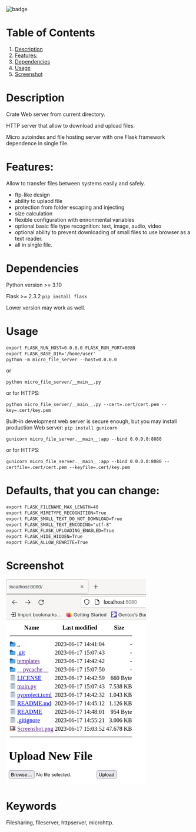 ![badge](https://github.com/Anoncheg1/micro_file_server/actions/workflows/python-publish.yml/badge.svg?event=release)

# Table of Contents

1.  [Description](#orgd1e733e)
2.  [Features:](#org58f5941)
3.  [Dependencies](#orgb5d14b0)
4.  [Usage](#org0fa2131)
5.  [Screenshot](#orgb47cec7)

# Description

Crate Web server from current directory.

HTTP server that allow to download and upload files.

Micro autoindex and file hosting server with one Flask framework dependence in single file.


<a id="org58f5941"></a>

# Features:

Allow to transfer files between systems easily and safely.

-   ftp-like design
-   ability to uplaod file
-   protection from folder escaping and injecting
-   size calculation
-   flexible configuration with enironmental variables
-   optional basic file type recognition: text, image, audio, video
-   optional ability to prevent downloading of small files to use browser as a text reader.
-   all in single file.

<a id="org58f5941"></a>

# Dependencies

Python version >= 3.10

Flask >= 2.3.2 ``` pip install flask ```

Lower version may work as well.

<a id="org0fa2131"></a>

# Usage

    export FLASK_RUN_HOST=0.0.0.0 FLASK_RUN_PORT=8080
    export FLASK_BASE_DIR='/home/user'
    python -m micro_file_server --host=0.0.0.0
or

    python micro_file_server/__main__.py

or for HTTPS:

    python micro_file_server/__main__.py --cert=.cert/cert.pem --key=.cert/key.pem


Built-in development web server is secure enough, but you may install production Web server: ``` pip install gunicorn ```

    gunicorn micro_file_server.__main__:app --bind 0.0.0.0:8080

or for HTTPS:

    gunicorn micro_file_server.__main__:app --bind 0.0.0.0:8080 --certfile=.cert/cert.pem --keyfile=.cert/key.pem

<a id="orgb47cec7"></a>

# Defaults, that you can change:

    export FLASK_FILENAME_MAX_LENGTH=40
    export FLASK_MIMETYPE_RECOGNITION=True
    export FLASK_SMALL_TEXT_DO_NOT_DOWNLOAD=True
    export FLASK_SMALL_TEXT_ENCODING="utf-8"
    export FLASK_FLASK_UPLOADING_ENABLED=True
    export FLASK_HIDE_HIDDEN=True
    export FLASK_ALLOW_REWRITE=True

# Screenshot

![](https://github.com/Anoncheg1/micro_file_server/raw/main/Screenshot.png)

# Keywords
Filesharing, fileserver, httpserver, microhttp.
